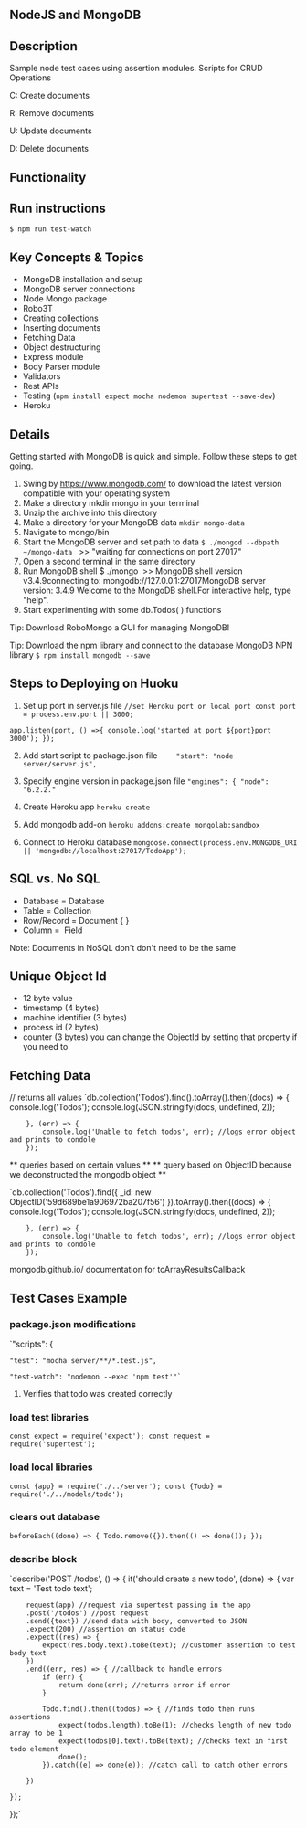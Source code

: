 ## NodeJS and MongoDB ##

## Description ##

Sample node test cases using assertion modules.
Scripts for CRUD Operations

C: Create documents

R: Remove documents

U: Update documents

D: Delete documents


## Functionality ##

## Run instructions ##
` $ npm run test-watch `


## Key Concepts & Topics ## 

* MongoDB installation and setup
* MongoDB server connections
* Node Mongo package
* Robo3T 
* Creating collections
* Inserting documents
* Fetching Data
* Object destructuring
* Express module
* Body Parser module
* Validators
* Rest APIs
* Testing (`npm install expect mocha nodemon supertest --save-dev`)
* Heroku

## Details ##
Getting started with MongoDB is quick and simple. Follow these steps to get going.

1. Swing by https://www.mongodb.com/ to download the latest version compatible with your operating system
2. Make a directory mkdir mongo in your terminal
3. Unzip the archive into this directory
4. Make a directory for your MongoDB data `mkdir mongo-data`
5. Navigate to mongo/bin
6. Start the MongoDB server and set path to data `$ ./mongod --dbpath ~/mongo-data`   >> "waiting for connections on port 27017"
7. Open a second terminal in the same directory
8. Run MongoDB shell $ ./mongo  >> MongoDB shell version v3.4.9connecting to: mongodb://127.0.0.1:27017MongoDB server version: 3.4.9 Welcome to the MongoDB shell.For interactive help, type "help".
9. Start experimenting with some db.Todos( ) functions

Tip: Download RoboMongo a GUI for managing MongoDB!

Tip: Download the npm library and connect to the database MongoDB NPN library
`$ npm install mongodb --save`

## Steps to Deploying on Huoku ##

1) Set up port in server.js file
`//set Heroku port or local port
const port = process.env.port || 3000; `

`app.listen(port, () =>{
    console.log('started at port ${port}port 3000');
});`

2) Add start script to package.json file
`    "start": "node server/server.js",`

3) Specify engine version in package.json file
`"engines": {
    "node": "6.2.2."`

4) Create Heroku app 
`heroku create`

5) Add mongodb add-on
`heroku addons:create mongolab:sandbox`

6) Connect to Heroku database
`mongoose.connect(process.env.MONGODB_URI || 'mongodb://localhost:27017/TodoApp');`


## SQL vs. No SQL ##

* Database = Database
* Table = Collection
* Row/Record = Document { }
* Column =  Field

Note: Documents in NoSQL don't don't need to be the same


## Unique Object Id ##

- 12 byte value
- timestamp (4 bytes)
- machine identifier (3 bytes)
- process id (2 bytes)
- counter (3 bytes)
you can change the ObjectId by setting that property if you need to


## Fetching Data ##

// returns all values
        `db.collection('Todos').find().toArray().then((docs) => {
            console.log('Todos');
            console.log(JSON.stringify(docs, undefined, 2));

        }, (err) => {
            console.log('Unable to fetch todos', err); //logs error object and prints to condole
        });

** queries based on certain values **
** query based on ObjectID because we deconstructed the mongodb object **

 `db.collection('Todos').find({
            _id: new ObjectID('59d689be1a906972ba207f56') 
        }).toArray().then((docs) => {
            console.log('Todos');
            console.log(JSON.stringify(docs, undefined, 2));

        }, (err) => {
            console.log('Unable to fetch todos', err); //logs error object and prints to condole
        });

mongodb.github.io/ documentation for toArrayResultsCallback


## Test Cases Example ##

### package.json modifications ###
`"scripts": {

    "test": "mocha server/**/*.test.js",

    "test-watch": "nodemon --exec 'npm test'"`

1) Verifies that todo was created correctly

### load test libraries ###

`const expect = require('expect');
const request = require('supertest');`

### load local libraries ###
`const {app} = require('./../server');
const {Todo} = require('./../models/todo');`

### clears out database ###
`beforeEach((done) => {
    Todo.remove({}).then(() => done());
});`

### describe block ###
`describe('POST /todos', () => {
    it('should create a new todo', (done) => {
        var text = 'Test todo text';

        request(app) //request via supertest passing in the app
        .post('/todos') //post request 
        .send({text}) //send data with body, converted to JSON
        .expect(200) //assertion on status code
        .expect((res) => {
            expect(res.body.text).toBe(text); //customer assertion to test body text
        })
        .end((err, res) => { //callback to handle errors
            if (err) {
                return done(err); //returns error if error
            }
            
            Todo.find().then((todos) => { //finds todo then runs assertions
                expect(todos.length).toBe(1); //checks length of new todo array to be 1
                expect(todos[0].text).toBe(text); //checks text in first todo element
                done();
            }).catch((e) => done(e)); //catch call to catch other errors

        })

    });
});`
